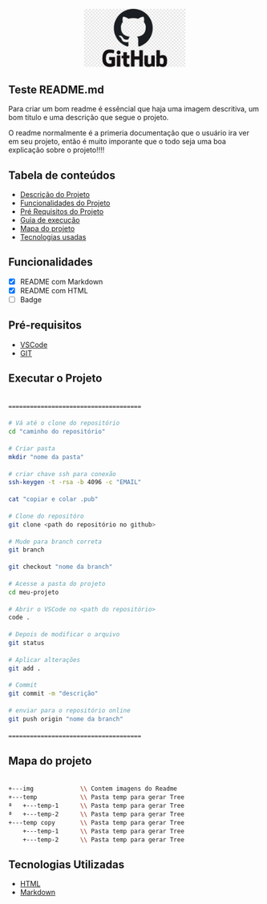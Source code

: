 <!-- IMAGEM USANDO MARKDOWN
 ![github-logo](./img/github-logo.png) 
 -->

<!-- IMAGEM USANDO HTML -->
<p width="100%" align="center">
    <img src="./img/github-logo.png" width="40%">
</p>

<!-- Titulo em MarkDown 
## Teste de titulo 
-->

<!-- Titulo em HTML -->

<p id="descricaoProjeto"></p>
<h2> Teste README.md </h2>

<p align="left">
    Para criar um bom readme é essêncial que haja uma imagem descritiva, um bom titulo e uma descrição que segue o projeto.
</p>

<p align="left">
    O readme normalmente é a primeria documentação que o usuário ira ver em seu projeto, então é muito imporante que o todo seja uma boa explicação sobre o projeto!!!!
</p>


## Tabela de conteúdos

<ul>
    <li><a href="#descricaoProjeto">Descrição do Projeto</a></li>
    <li><a href="#Funcionalidades">Funcionalidades do Projeto</a></li>
    <li><a href="#RequisitosProjeto">Pré Requisitos do Projeto</a></li>
    <li><a href="#Executar">Guia de execução</a></li>
    <li><a href="#Mapa">Mapa do projeto</a></li>
    <li><a href="#tec">Tecnologias usadas</a></li>
</ul>

<p id="Funcionalidades"></p>

## Funcionalidades

- [x] README com Markdown
- [x] README com HTML
- [ ] Badge

<p id="RequisitosProjeto"></p>

## Pré-requisitos

- [VSCode](https://www.bing.com/ck/a?!&&p=fa6c17607b6d222bafba524b2f7fb3d9cd6195515f2e67f5b5639431649cc3d9JmltdHM9MTc0MDYxNDQwMA&ptn=3&ver=2&hsh=4&fclid=3ab224c0-b620-6c2a-14f2-3146b7f96d0a&psq=VSCODE&u=a1aHR0cHM6Ly9jb2RlLnZpc3VhbHN0dWRpby5jb20v&ntb=1)
- [GIT](https://www.bing.com/ck/a?!&&p=66afb7f83068eb2ecc1a7b0f2caf570dfa9224b107cef7b24f3000e240436255JmltdHM9MTc0MDYxNDQwMA&ptn=3&ver=2&hsh=4&fclid=3ab224c0-b620-6c2a-14f2-3146b7f96d0a&psq=GIT&u=a1aHR0cHM6Ly9naXQtc2NtLmNvbS8&ntb=1)

<p id="Executar"></p>

## Executar o Projeto

```bash

=====================================

# Vá até o clone do repositório
cd "caminho do repositório"

# Criar pasta
mkdir "nome da pasta"

# criar chave ssh para conexão
ssh-keygen -t -rsa -b 4096 -c "EMAIL"

cat "copiar e colar .pub"

# Clone do repositóro
git clone <path do repositório no github>

# Mude para branch correta
git branch

git checkout "nome da branch"

# Acesse a pasta do projeto
cd meu-projeto

# Abrir o VSCode no <path do repositório>
code .

# Depois de modificar o arquivo
git status

# Aplicar alterações
git add .

# Commit
git commit -m "descrição"

# enviar para o repositório online
git push origin "nome da branch"

=====================================

```

<p id="Mapa"></p>

## Mapa do projeto

```bash

+---img             \\ Contem imagens do Readme
+---temp            \\ Pasta temp para gerar Tree
ª   +---temp-1      \\ Pasta temp para gerar Tree
ª   +---temp-2      \\ Pasta temp para gerar Tree
+---temp copy       \\ Pasta temp para gerar Tree
    +---temp-1      \\ Pasta temp para gerar Tree
    +---temp-2      \\ Pasta temp para gerar Tree

```

<p id="tec"></p>

## Tecnologias Utilizadas

- [HTML](https://www.bing.com/ck/a?!&&p=2d569c998dcd08bd1ff16f38b4f3feb2a215b879ca4c68ddd942924164f43fafJmltdHM9MTc0MDYxNDQwMA&ptn=3&ver=2&hsh=4&fclid=3ab224c0-b620-6c2a-14f2-3146b7f96d0a&psq=html&u=a1aHR0cHM6Ly9kZXZlbG9wZXIubW96aWxsYS5vcmcvcHQtQlIvZG9jcy9MZWFybl93ZWJfZGV2ZWxvcG1lbnQvR2V0dGluZ19zdGFydGVkL1lvdXJfZmlyc3Rfd2Vic2l0ZS9DcmVhdGluZ190aGVfY29udGVudA&ntb=1)
- [Markdown](https://www.bing.com/ck/a?!&&p=71297d1d022e74955c5578fba175578dbef9701f5d13d992fa4eeff5bf1ddb8aJmltdHM9MTc0MDYxNDQwMA&ptn=3&ver=2&hsh=4&fclid=3ab224c0-b620-6c2a-14f2-3146b7f96d0a&psq=markdown&u=a1aHR0cHM6Ly93d3cubWFya2Rvd25ndWlkZS5vcmcvYmFzaWMtc3ludGF4Lw&ntb=1)

